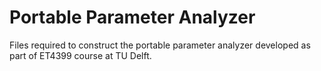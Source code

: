 # Portable Parameter Analyzer

Files required to construct the portable parameter analyzer developed as part of ET4399 course at TU Delft.
